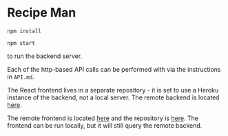 # Recipe Man

`npm install`

`npm start`

to run the backend server.

Each of the http-based API calls can be performed with via the instructions in `API.md`.

The React frontend lives in a separate repository - it is set to use a Heroku instance of the backend, not a local server.
The remote backend is located [here](recipe-man-db.herokuapp.com).

The remote frontend is located [here](recipe-man-frontend.herokuapp.com) and the repository is [here](https://github.com/trentduffy/recipe-man-frontend). The frontend can be run locally, but it will still query the remote backend.
